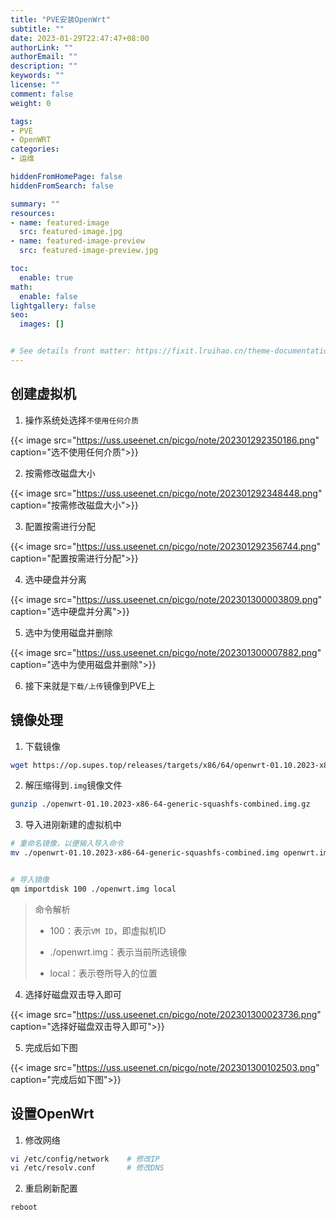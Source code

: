 ```yaml
---
title: "PVE安装OpenWrt"
subtitle: ""
date: 2023-01-29T22:47:47+08:00
authorLink: ""
authorEmail: ""
description: ""
keywords: ""
license: ""
comment: false
weight: 0

tags:
- PVE
- OpenWRT
categories:
- 运维

hiddenFromHomePage: false
hiddenFromSearch: false

summary: ""
resources:
- name: featured-image
  src: featured-image.jpg
- name: featured-image-preview
  src: featured-image-preview.jpg

toc:
  enable: true
math:
  enable: false
lightgallery: false
seo:
  images: []


# See details front matter: https://fixit.lruihao.cn/theme-documentation-content/#front-matter
---
```


<!--more-->
## 创建虚拟机

1. 操作系统处选择`不使用任何介质`
   <!-- ![](https://uss.useenet.cn/picgo/note/202301292350186.png) -->
{{< image src="https://uss.useenet.cn/picgo/note/202301292350186.png" caption="选不使用任何介质">}}

2. 按需修改磁盘大小
   <!-- ![](https://uss.useenet.cn/picgo/note/202301292348448.png) -->
{{< image src="https://uss.useenet.cn/picgo/note/202301292348448.png" caption="按需修改磁盘大小">}}

3. 配置按需进行分配
   <!-- ![](https://uss.useenet.cn/picgo/note/202301292356744.png) -->
{{< image src="https://uss.useenet.cn/picgo/note/202301292356744.png" caption="配置按需进行分配">}}

4. 选中硬盘并分离
   <!-- ![](https://uss.useenet.cn/picgo/note/202301300003809.png) -->
{{< image src="https://uss.useenet.cn/picgo/note/202301300003809.png" caption="选中硬盘并分离">}}

5. 选中为使用磁盘并删除
   <!-- ![](https://uss.useenet.cn/picgo/note/202301300007882.png) -->
{{< image src="https://uss.useenet.cn/picgo/note/202301300007882.png" caption="选中为使用磁盘并删除">}}

6. 接下来就是`下载/上传`镜像到PVE上

## 镜像处理

1. 下载镜像

```bash
wget https://op.supes.top/releases/targets/x86/64/openwrt-01.10.2023-x86-64-generic-squashfs-combined.img.gz
```

2. 解压缩得到`.img`镜像文件

```bash
gunzip ./openwrt-01.10.2023-x86-64-generic-squashfs-combined.img.gz
```

3. 导入进刚新建的虚拟机中
  

```bash
# 重命名镜像，以便输入导入命令
mv ./openwrt-01.10.2023-x86-64-generic-squashfs-combined.img openwrt.img


# 导入镜像
qm importdisk 100 ./openwrt.img local
```

> 命令解析
> 
> - 100：表示`VM ID`，即虚拟机ID
>   
> - ./openwrt.img：表示当前所选镜像
>   
> - local：表示卷所导入的位置
>   

4. 选择好磁盘双击导入即可
  
   <!-- ![](https://uss.useenet.cn/picgo/note/202301300023736.png) -->
{{< image src="https://uss.useenet.cn/picgo/note/202301300023736.png" caption="选择好磁盘双击导入即可">}}

  
5. 完成后如下图
  
   <!-- ![](https://uss.useenet.cn/picgo/note/202301300102503.png) -->
{{< image src="https://uss.useenet.cn/picgo/note/202301300102503.png" caption="完成后如下图">}}

  

## 设置OpenWrt

1. 修改网络

```bash
vi /etc/config/network    # 修改IP
vi /etc/resolv.conf       # 修改DNS
```
2. 重启刷新配置
```bash
reboot
```